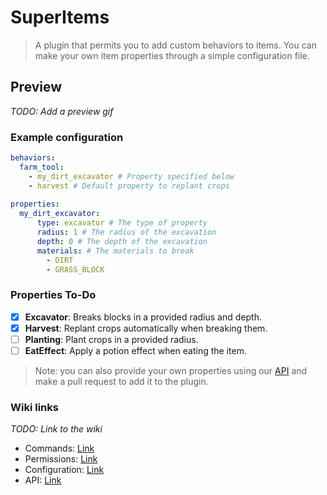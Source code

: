 

# SuperItems

> A plugin that permits you to add custom behaviors to items.
> You can make your own item properties through a simple configuration file.

## Preview

*TODO: Add a preview gif*
### Example configuration
```yaml
behaviors:
  farm_tool:
    - my_dirt_excavator # Property specified below
    - harvest # Default property to replant crops
  
properties:
  my_dirt_excavator:
      type: excavator # The type of property
      radius: 1 # The radius of the excavation
      depth: 0 # The depth of the excavation
      materials: # The materials to break
        - DIRT
        - GRASS_BLOCK
```


### Properties To-Do
- [x] **Excavator**: Breaks blocks in a provided radius and depth.
- [x] **Harvest**: Replant crops automatically when breaking them.
- [ ] **Planting**: Plant crops in a provided radius.
- [ ] **EatEffect**: Apply a potion effect when eating the item.

> Note: you can also provide your own properties using our [API](https://todo.com)
> and make a pull request to add it to the plugin.

### Wiki links
*TODO: Link to the wiki*
- Commands: [Link](https://todo.com)
- Permissions: [Link](https://todo.com)
- Configuration: [Link](https://todo.com)
- API: [Link](https://todo.com)